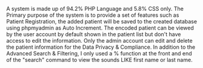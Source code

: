 A system is made up of 94.2% PHP Language and 5.8% CSS only.
The Primary purpose of the  system is to provide a set of features such as Patient Registration, the added patient will be saved to the created database using phpmyadmin as Auto Increment.
The encoded patient can be viewed by the user account by default shown in the patient list but don't have access to edit the information.
Only the admin account can edit and delete the patient information for the Data Privacy & Compliance.
In addition to the Advanced Search & Filtering, I only used a % function at the front and end of the "search" command to view the sounds LIKE first name or last name.
